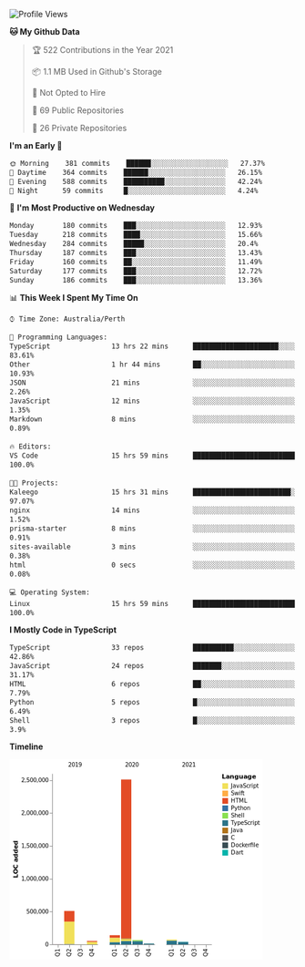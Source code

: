<!--START_SECTION:waka-->
![Profile Views](http://img.shields.io/badge/Profile%20Views-0-blue)

**🐱 My Github Data** 

> 🏆 522 Contributions in the Year 2021
 > 
> 📦 1.1 MB Used in Github's Storage 
 > 
> 🚫 Not Opted to Hire
 > 
> 📜 69 Public Repositories 
 > 
> 🔑 26 Private Repositories  
 > 
**I'm an Early 🐤** 

```text
🌞 Morning    381 commits    ██████░░░░░░░░░░░░░░░░░░░   27.37% 
🌆 Daytime    364 commits    ██████░░░░░░░░░░░░░░░░░░░   26.15% 
🌃 Evening    588 commits    ██████████░░░░░░░░░░░░░░░   42.24% 
🌙 Night      59 commits     █░░░░░░░░░░░░░░░░░░░░░░░░   4.24%

```
📅 **I'm Most Productive on Wednesday** 

```text
Monday       180 commits    ███░░░░░░░░░░░░░░░░░░░░░░   12.93% 
Tuesday      218 commits    ████░░░░░░░░░░░░░░░░░░░░░   15.66% 
Wednesday    284 commits    █████░░░░░░░░░░░░░░░░░░░░   20.4% 
Thursday     187 commits    ███░░░░░░░░░░░░░░░░░░░░░░   13.43% 
Friday       160 commits    ██░░░░░░░░░░░░░░░░░░░░░░░   11.49% 
Saturday     177 commits    ███░░░░░░░░░░░░░░░░░░░░░░   12.72% 
Sunday       186 commits    ███░░░░░░░░░░░░░░░░░░░░░░   13.36%

```


📊 **This Week I Spent My Time On** 

```text
⌚︎ Time Zone: Australia/Perth

💬 Programming Languages: 
TypeScript               13 hrs 22 mins      █████████████████████░░░░   83.61% 
Other                    1 hr 44 mins        ██░░░░░░░░░░░░░░░░░░░░░░░   10.93% 
JSON                     21 mins             ░░░░░░░░░░░░░░░░░░░░░░░░░   2.26% 
JavaScript               12 mins             ░░░░░░░░░░░░░░░░░░░░░░░░░   1.35% 
Markdown                 8 mins              ░░░░░░░░░░░░░░░░░░░░░░░░░   0.89%

🔥 Editors: 
VS Code                  15 hrs 59 mins      █████████████████████████   100.0%

🐱‍💻 Projects: 
Kaleego                  15 hrs 31 mins      ████████████████████████░   97.07% 
nginx                    14 mins             ░░░░░░░░░░░░░░░░░░░░░░░░░   1.52% 
prisma-starter           8 mins              ░░░░░░░░░░░░░░░░░░░░░░░░░   0.91% 
sites-available          3 mins              ░░░░░░░░░░░░░░░░░░░░░░░░░   0.38% 
html                     0 secs              ░░░░░░░░░░░░░░░░░░░░░░░░░   0.08%

💻 Operating System: 
Linux                    15 hrs 59 mins      █████████████████████████   100.0%

```

**I Mostly Code in TypeScript** 

```text
TypeScript               33 repos            ██████████░░░░░░░░░░░░░░░   42.86% 
JavaScript               24 repos            ███████░░░░░░░░░░░░░░░░░░   31.17% 
HTML                     6 repos             ██░░░░░░░░░░░░░░░░░░░░░░░   7.79% 
Python                   5 repos             █░░░░░░░░░░░░░░░░░░░░░░░░   6.49% 
Shell                    3 repos             █░░░░░░░░░░░░░░░░░░░░░░░░   3.9%

```


**Timeline**

![Chart not found](https://raw.githubusercontent.com/NWylynko/NWylynko/main/charts/bar_graph.png) 


<!--END_SECTION:waka-->
